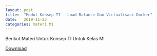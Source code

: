 ```yaml
---
layout: post
title:  "Modul Konsep TI - Load Balance Dan Virtualisasi Docker"
date:   2019-11-23 
categories: materi MI
---
```


<div class="post-content">
    <p>Berikut Materi Untuk Konsep TI Untuk Kelas MI</p>

<a href="https://drive.google.com/file/d/1lS3c2t6VYa-BbPw0gzOoDd8BYjowkKM0/view?usp=sharing" target="_blank">Download</a>


</div>


